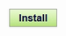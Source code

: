 [![Install](../../resources/image/install_button.jpg)](../../../../raw/master/scripts/Neopets_Battledome_Fight/161251.user.js)